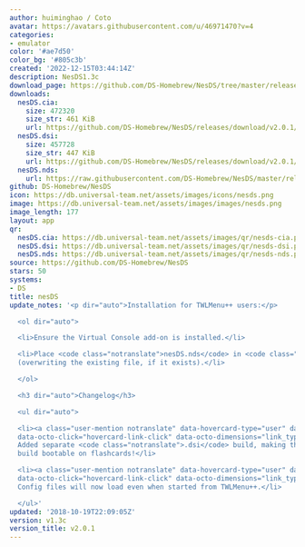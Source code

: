 ```yaml
---
author: huiminghao / Coto
avatar: https://avatars.githubusercontent.com/u/46971470?v=4
categories:
- emulator
color: '#ae7d50'
color_bg: '#805c3b'
created: '2022-12-15T03:44:14Z'
description: NesDS1.3c
download_page: https://github.com/DS-Homebrew/NesDS/tree/master/release
downloads:
  nesDS.cia:
    size: 472320
    size_str: 461 KiB
    url: https://github.com/DS-Homebrew/NesDS/releases/download/v2.0.1/nesDS.cia
  nesDS.dsi:
    size: 457728
    size_str: 447 KiB
    url: https://github.com/DS-Homebrew/NesDS/releases/download/v2.0.1/nesDS.dsi
  nesDS.nds:
    url: https://raw.githubusercontent.com/DS-Homebrew/NesDS/master/release/nesDS.nds
github: DS-Homebrew/NesDS
icon: https://db.universal-team.net/assets/images/icons/nesds.png
image: https://db.universal-team.net/assets/images/images/nesds.png
image_length: 177
layout: app
qr:
  nesDS.cia: https://db.universal-team.net/assets/images/qr/nesds-cia.png
  nesDS.dsi: https://db.universal-team.net/assets/images/qr/nesds-dsi.png
  nesDS.nds: https://db.universal-team.net/assets/images/qr/nesds-nds.png
source: https://github.com/DS-Homebrew/NesDS
stars: 50
systems:
- DS
title: nesDS
update_notes: '<p dir="auto">Installation for TWLMenu++ users:</p>

  <ol dir="auto">

  <li>Ensure the Virtual Console add-on is installed.</li>

  <li>Place <code class="notranslate">nesDS.nds</code> in <code class="notranslate">sd:/_nds/TWiLightMenu/emulators/</code>
  (overwriting the existing file, if it exists).</li>

  </ol>

  <h3 dir="auto">Changelog</h3>

  <ul dir="auto">

  <li><a class="user-mention notranslate" data-hovercard-type="user" data-hovercard-url="/users/Deletecat/hovercard"
  data-octo-click="hovercard-link-click" data-octo-dimensions="link_type:self" href="https://github.com/Deletecat">@Deletecat</a>:
  Added separate <code class="notranslate">.dsi</code> build, making the <code class="notranslate">.nds</code>
  build bootable on flashcards!</li>

  <li><a class="user-mention notranslate" data-hovercard-type="user" data-hovercard-url="/users/p2js/hovercard"
  data-octo-click="hovercard-link-click" data-octo-dimensions="link_type:self" href="https://github.com/p2js">@p2js</a>:
  Config files will now load even when started from TWLMenu++.</li>

  </ul>'
updated: '2018-10-19T22:09:05Z'
version: v1.3c
version_title: v2.0.1
---
```

